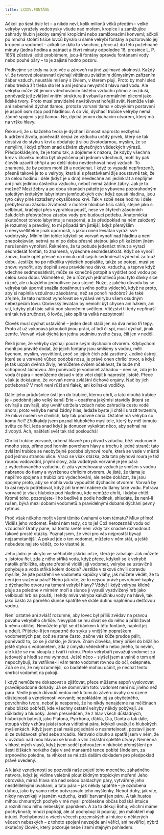 ```yaml
---
title: LXXXV.FONTÁNA
---
```


Ačkoli po šest tisíc let – a nikdo neví, kolik milionů věků předtím – velké velryby vyrážely vodotrysky všude nad mořem, kropíce i a zamlžujíce zahrady hlubin jakoby samými kropícími nebo zamlžovacími konvemi; ačkoli po mnohá století tisíce lovců bývalo u samé velrybí fontány a pozorovalo její kropení a vodomet – ačkoli se dálo to všechno, přece až do této požehnané minuty (jedna hodina a patnáct a čtvrt minuty odpoledne 16. prosince L. P. 1851) zůstává ještě problémem, jsou-li fontány opravdu fontánami vody nebo pouhé páry – to je zajisté hodno pozoru.

Podívejme se tedy na tuto věc a zároveň na jiné zajímavé okolnosti. Každý ví, že tvorové ploutevnatí dýchají většinou zvláštním důmyslným zařízením žáber vzduch, neustále míšený s živlem, v kterém plují. Proto by mohl sled nebo treska žít třeba sto let a ani jednou nevystrčit hlavu nad vodu. Ale velryba může žít jenom vdechováním čistého vzduchu přímo z ovzduší, poněvadž její zvláštní vnitřní struktura ji vybavila normálními plícemi jako lidské tvory. Proto musí pravidelně navštěvovat hořejší svět. Nemůže však ani sebeméně dýchat tlamou, protože vorvaní tlama v obvyklém postavení je aspoň osm stop pod hladinou. A co víc, dýchací trubice velryby nemá žádné spojení s její tlamou. Ne, dýchá jenom dýchacím otvorem, který má na vršku hlavy.

Řeknu-li, že u každého tvora je dýchání činnost naprosto nezbytná k udržení života, poněvadž čerpá ze vzduchu určitý prvek, který se tak dostává do styku s krví a obdařuje ji silou životodárnou, myslím, že se nemýlím, i když přitom snad užívám zbytečných vědeckých výrazů. Předpokládejme, že je tomu tak, a dojdeme k názoru, že kdyby všechna krev v člověku mohla být okysličena při jednom vdechnutí, mohl by pak člověk uzavřít chřípí a po delší dobu nevdechovat nový vzduch. To znamená, že by potom mohl žít a nedýchat. I když to vypadá nepřirozeně, přesně takové je to u velryby, která si s přestávkami žije soustavně tak, že za celou hodinu i déle (když je u dna) nevdechne ani jedinkrát a nepřijme ani jinak jedinou částečku vzduchu, neboť nemá žádné žábry. Jak je to možné? Mezi žebry a po obou stranách páteře je vybavena pozoruhodným spletitým krétským labyrintem jemňoučkých cév; když opustí hladinu, jsou tyto cévy plně roztaženy okysličenou krví. Tak v sobě nese hodinu i déle přebytečnou zásobu životnosti v mořské hloubce tisíc sáhů, stejně jako si velbloud, kráčející přes vyprahlou poušť, nese ve čtyřech zásobních žaludcích přebytečnou zásobu vody pro budoucí potřebu. Anatomická skutečnost tohoto labyrintu je nesporná, a že předpoklad na něm založený je rozumný a pravdivý, to mi připadá tím jistější, když přemýšlím o nevysvětlitelné jinak úpornosti, s jakou onen leviatan vyráží své vodotrysky. Míním tím tohle: kdykoli se vorvaň vynoří nad hladinu a není znepokojován, setrvá na ní po dobu přesně stejnou jako při každém jiném nerušeném vynoření. Řekněme, že tu pobude jedenáct minut a vyrazí sedmdesát fontán, to znamená, vydechne sedmdesátkrát. Když se vynoří znovu, bude opět přesně na minutu mít svých sedmdesát výdechů za touž dobu. Jestliže ho po několika výdeších poplašíte, takže se potopí, musí se znovu vynořit, aby doplnil svou pravidelnou dávku vzduchu, a teprve když vdechne sedmdesátkrát, může se konečně potopit a vydržet pod vodou po celou svou dobu. Všimněte si, že u různých jednotlivců jsou tyto dávky sice různé, ale u každého jednotlivce jsou stejné. Nuže, z jakého důvodu by se velryba tak úporně snažila dosáhnout svého počtu výdechů, když ne proto, aby si naplnila vzdušnou zásobárnu, než se ponoří nadobro? Je také zřejmé, že tato nutnost vynořovat se vydává velrybu všem osudným nebezpečím lovu. Obrovský leviatan by nemohl být chycen ani hákem, ani sítí, kdyby plul tisíc sáhů pod slunečním světlem. Vítězství ti tedy nepřináší ani tak tvá zručnost, ó lovče, jako spíš ta velká nezbytnost!

Člověk musí dýchat ustavičně – jeden dech stačí jen na dva nebo tři tepy. Proto ať už vykonává jakoukoli jinou práci, ať bdí či spí, musí dýchat, jinak zemře. Vorvaň však dýchá jen jednu sedminu svého času, čili jen v neděli.

Řekli jsme, že velryby dýchají pouze svým dýchacím otvorem. Kdybychom mohli po pravdě dodat, že jejich fontány jsou smíšeny s vodou, měli bychom, myslím, vysvětlení, proč se jejich čich zdá zastřený. Jediné ústrojí, které se u vorvaně vůbec podobá nosu, je právě onen chrlicí otvor, a když je tak ucpán dvěma živly, nemůžeme ovšem očekávat, že bude mít schopnost čichovou. Ale poněvadž je vodomet záhadou – neví se, zda je to voda či pára – nemůžeme dosud v této věci dojít k naprosté jistotě. Přece však je dokázáno, že vorvaň nemá zvláštní čichové orgány. Nač by jich potřeboval? V moři není růží ani fialek, ani kolínské vodičky.

Dále: jeho průdušnice ústí jen do trubice, kterou chrlí, a tato dlouhá trubice je – podobně jako velký kanál Erie – opatřena jakýmisi stavidly (která se otvírají a zavírají), aby uvnitř udržela vzduch nebo zahradila cestu vodě shora; proto velryba nemá žádný hlas, ledaže byste ji chtěli urazit tvrzením, že mluví nosem ve chvílích, kdy tak podivně chrčí. Ostatně má velryba co komu říci? Zřídkakdy jsem poznal hlubokého myslitele, který by měl tomuto světu co říci, leda snad když je donucen vykoktat něco, aby sehnal na živobytí. Ach, naštěstí svět tak rád poslouchá!

Chrlicí trubice vorvaně, určená hlavně pro přívod vzduchu, běží vodorovně mnoho stop, přímo pod horním povrchem hlavy a trochu k jedné straně; tato zvláštní trubice se neobyčejně podobá plynové rouře, která se vede v městě pod jednou stranou ulice. Vrací se však otázka, zda tato plynová roura je též rourou vodovodní, jinými slovy, zda vodotrysk vorvaně je jen pára z vydechovaného vzduchu, či zda vydechovaný vzduch je smíšen s vodou nabranou do tlamy a vyvrženou chrlicím otvorem. Je jisté, že tlama je nepřímo spojena s trubicí pro vydechování, ale nelze dokázat, že jsou spojeny proto, aby se mohla voda vypouštět dýchacím otvorem. Vorvaň by to asi nejvíc potřeboval, když při krmení nabere do tlamy také vodu. Potrava vorvaně je však hluboko pod hladinou, kde nemůže chrlit, i kdyby chtěl. Kromě toho, pozorujete-li ho bedlivě a podle hodinek, shledáte, že není-li rušen, bývá mezi dobami vodometů a pravidelnými dobami dýchání pevný rytmus.

Proč však někoho mořit všemi těmito úvahami o tom tématu? Mluv přímo! Viděls jeho vodomet. Řekni nám tedy, co to je! Což nerozeznáš vodu od vzduchu? Drahý pane, na tomto světě není vždy tak snadné rozhodnout takové prosté otázky. Poznal jsem, že věci pro vás nejprostší bývají nejzamotanější. A pokud jde o ten vodomet, můžete v něm stát, a ještě nebudete najisto vědět, co to vlastně je.

Jeho jádro je ukryto ve sněhobílé jiskřící mlze, která je zahaluje. Jak můžete s jistotou říci, zda z něho stříká voda, když přece, kdykoli se k velrybě natolik přiblížíte, abyste zřetelně viděli její vodomet, velryba se ustavičně pohybuje a voda stříká kolem dokola? Jestliže v takové chvíli opravdu myslíte, že jste postřehli ve vodometu kapičky vláhy, jak můžete vědět, že to není jen sražená pára? Nebo jak víte, že to nejsou právě povrchové kapky z dýchacího otvoru na temeni velrybí hlavy? Vždyť i když velryba klidně pluje za poledne v mírném moři a slunce jí vysuší vyzdvižený hrb jako velbloudí hrb na poušti, i tehdy mívá velryba kalužinku vody na hlavě, tak jako často za parného slunce spatříte ve skále dutinu naplněnou dešťovou vodou.

Není ostatně ani zvlášť rozumné, aby lovec byl příliš zvědav na pravou povahu velrybího chrliče. Nevyplatí se mu dívat se do něho a přibližovat k němu obličej. Nemůžete přijít se džbánkem k této fontáně, naplnit jej a odejít. Přijdete-li jen nepatrně do styku s vnějším popraškem vodometných par, což se stane často, začne vás kůže prudce pálit, poněvadž to, co se jí dotklo, je žíravé. Znám člověka, který přišel do bližšího ještě styku s vodometem, zda z úmyslu vědeckého nebo jiného, to nevím, ale kůže se mu sloupla z tváří i rukou. Proto velrybáři považují vodomet za jedovatý a hledí se mu vyhnout. Ještě něco – slyšel jsem a valně o tom ani nepochybuji, že vstříkne-li vám tento vodomet rovnou do očí, oslepnete. Zdá se mi, že nejrozumnější, co badatelé mohou učinit, je nechat tento smrtící vodomet na pokoji.

I když nemůžeme dokazovat a zjišťovat, přece můžeme aspoň vyslovovat pravděpodobné dohady. Já se domnívám toto: vodomet není nic jiného než pára. Vedle jiných důvodů vedou mě k tomuto závěru úvahy o vrozené důstojnosti a vznešenosti vorvaně; nepokládám jej za obyčejného, povrchního tvora, neboť je nesporné, že ho nikdy nenajdeme na mělčinách nebo blízko pobřeží, kde všechny ostatní velryby někdy pobývají. Je důkladný a hluboký. Jsem přesvědčen, že z hlav všech důkladných, hlubokých bytostí, jako Platona, Pyrrhona, ďábla, Dia, Danta a tak dále, stoupá vždy vzhůru jakási sotva viditelná pára, kdykoli uvažují o hlubokých myšlenkách. Když jsem psal malé pojednání o nesmrtelnosti, postavil jsem si ze zvědavosti před sebe zrcadlo. Netrvalo dlouho a spatřil jsem v něm, že v ovzduší nad mou hlavou se kroutí a vlní zvláštní spletité útvary. Neměnná vlhkost mých vlasů, když jsem seděl pohroužen v hluboké přemýšlení po šesti číškách horkého čaje v své mansardě tence pobité šindelem, za srpnového poledne, ta vlhkost se mi zdá dalším dokladem pro předpoklad právě uvedený.

A k jaké vznešenosti se pozvedá naše pojetí toho mocného, záhadného netvora, když jej vidíme velebně plout klidným tropickým mořem! Jeho obrovská, mírná hlava má nad sebou baldachýn páry, vytvářený jeho nesdělitelnými úvahami, a tato pára – jak někdy spatříte – je ozdobena duhou, jako by samo nebe potvrzovalo jeho myšlenky. Neboť duhy, jak víte, nikdy nevznikají v jasném vzduchu, krášlí barvami jen páru. A tak hustou mlhou chmurných pochyb v mé mysli probleskne občas božská intuice a roznítí mou mlhu nebeským paprskem. A za to děkuji Bohu; všichni máme pochybnosti; mnozí popírají, ale ať pochybují či popírají, jen málokteří mají intuici. Pochybnosti o všech věcech pozemských a intuice o některých věcech nebeských – z tohoto spojení nevzejde ani věřící, ani nevěřící, nýbrž skutečný člověk, který pozoruje nebe i zemi stejným pohledem.

